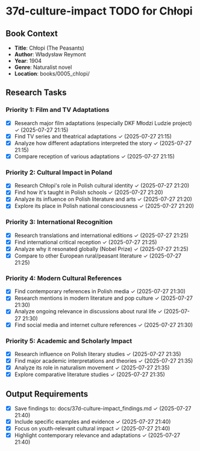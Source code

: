 # 37d-culture-impact TODO for Chłopi

## Book Context
- **Title**: Chłopi (The Peasants)
- **Author**: Władysław Reymont
- **Year**: 1904
- **Genre**: Naturalist novel
- **Location**: books/0005_chlopi/

## Research Tasks

### Priority 1: Film and TV Adaptations
- [x] Research major film adaptations (especially DKF Młodzi Ludzie project) ✓ (2025-07-27 21:15)
- [x] Find TV series and theatrical adaptations ✓ (2025-07-27 21:15)
- [x] Analyze how different adaptations interpreted the story ✓ (2025-07-27 21:15)
- [x] Compare reception of various adaptations ✓ (2025-07-27 21:15)

### Priority 2: Cultural Impact in Poland
- [x] Research Chłopi's role in Polish cultural identity ✓ (2025-07-27 21:20)
- [x] Find how it's taught in Polish schools ✓ (2025-07-27 21:20)
- [x] Analyze its influence on Polish literature and arts ✓ (2025-07-27 21:20)
- [x] Explore its place in Polish national consciousness ✓ (2025-07-27 21:20)

### Priority 3: International Recognition
- [x] Research translations and international editions ✓ (2025-07-27 21:25)
- [x] Find international critical reception ✓ (2025-07-27 21:25)
- [x] Analyze why it resonated globally (Nobel Prize) ✓ (2025-07-27 21:25)
- [x] Compare to other European rural/peasant literature ✓ (2025-07-27 21:25)

### Priority 4: Modern Cultural References
- [x] Find contemporary references in Polish media ✓ (2025-07-27 21:30)
- [x] Research mentions in modern literature and pop culture ✓ (2025-07-27 21:30)
- [x] Analyze ongoing relevance in discussions about rural life ✓ (2025-07-27 21:30)
- [x] Find social media and internet culture references ✓ (2025-07-27 21:30)

### Priority 5: Academic and Scholarly Impact
- [x] Research influence on Polish literary studies ✓ (2025-07-27 21:35)
- [x] Find major academic interpretations and theories ✓ (2025-07-27 21:35)
- [x] Analyze its role in naturalism movement ✓ (2025-07-27 21:35)
- [x] Explore comparative literature studies ✓ (2025-07-27 21:35)

## Output Requirements
- [x] Save findings to: docs/37d-culture-impact_findings.md ✓ (2025-07-27 21:40)
- [x] Include specific examples and evidence ✓ (2025-07-27 21:40)
- [x] Focus on youth-relevant cultural impact ✓ (2025-07-27 21:40)
- [x] Highlight contemporary relevance and adaptations ✓ (2025-07-27 21:40)
